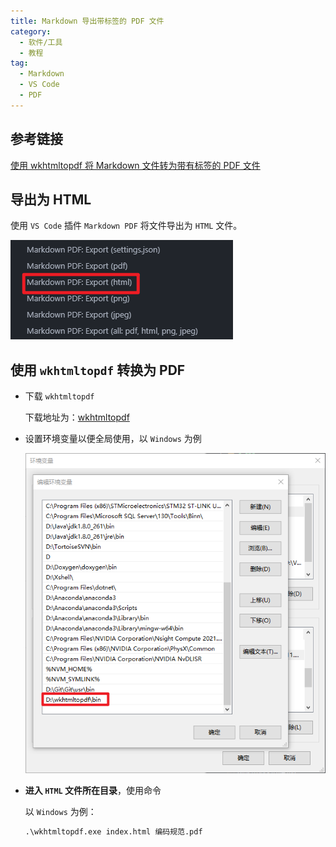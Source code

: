```yaml
---
title: Markdown 导出带标签的 PDF 文件
category:
  - 软件/工具
  - 教程
tag:
  - Markdown
  - VS Code
  - PDF
---
```


## 参考链接

[使用 wkhtmltopdf 将 Markdown 文件转为带有标签的 PDF 文件](https://www.jianshu.com/p/722b56b4c5c7)

## 导出为 HTML

使用 `VS Code` 插件 `Markdown PDF` 将文件导出为 `HTML` 文件。

![Markdown PDF](/MarkdownToPDF/MarkdownPDF.png)

## 使用 `wkhtmltopdf` 转换为 PDF

- 下载 `wkhtmltopdf`

  下载地址为：[wkhtmltopdf](https://link.jianshu.com/?t=https://wkhtmltopdf.org/downloads.html)

- 设置环境变量以便全局使用，以 `Windows` 为例

  ![环境变量](/MarkdownToPDF/Environment.png)

- **进入 `HTML` 文件所在目录**，使用命令

  以 `Windows` 为例：

  ```md
  .\wkhtmltopdf.exe index.html 编码规范.pdf
  ```
